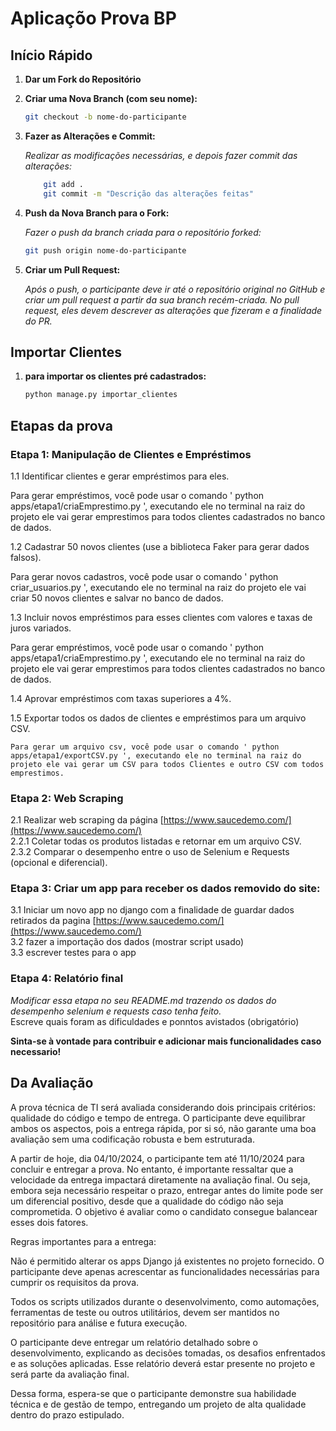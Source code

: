 # Aplicaçõo Prova BP


## Início Rápido

1. **Dar um Fork do Repositório**

2. **Criar uma Nova Branch (com seu nome):**
    ```bash
    git checkout -b nome-do-participante

3. **Fazer as Alterações e Commit:**

    *Realizar as modificações necessárias, e depois fazer commit das alterações:*
    ```bash
        git add .
        git commit -m "Descrição das alterações feitas"
    
4. **Push da Nova Branch para o Fork:**

    *Fazer o push da branch criada para o repositório forked:*
    ```bash
    git push origin nome-do-participante

5. **Criar um Pull Request:**

    *Após o push, o participante deve ir até o repositório original no GitHub e criar um pull request a partir da sua branch recém-criada. No pull request, eles devem descrever as alterações que fizeram e a finalidade do PR.*

## Importar Clientes

1. **para importar os clientes pré cadastrados:**
    ```bash
    python manage.py importar_clientes

## Etapas da prova

### Etapa 1: Manipulação de Clientes e Empréstimos
1.1 Identificar clientes e gerar empréstimos para eles.<br>

 Para gerar empréstimos, você pode usar o comando '  python apps/etapa1/criaEmprestimo.py ', executando ele no terminal na raiz do projeto ele vai gerar emprestimos para todos clientes cadastrados no banco de dados.

1.2 Cadastrar 50 novos clientes (use a biblioteca Faker para gerar dados falsos).<br>

 Para gerar novos cadastros, você pode usar o comando '  python criar_usuarios.py ', executando ele no terminal na raiz do projeto ele vai criar 50 novos clientes e salvar no banco de dados.

1.3 Incluir novos empréstimos para esses clientes com valores e taxas de juros variados.<br>

 Para gerar empréstimos, você pode usar o comando '  python apps/etapa1/criaEmprestimo.py ', executando ele no terminal na raiz do projeto ele vai gerar emprestimos para todos clientes cadastrados no banco de dados.

1.4 Aprovar empréstimos com taxas superiores a 4%.<br>

1.5 Exportar todos os dados de clientes e empréstimos para um arquivo CSV.<br>

    Para gerar um arquivo csv, você pode usar o comando ' python apps/etapa1/exportCSV.py ', executando ele no terminal na raiz do projeto ele vai gerar um CSV para todos Clientes e outro CSV com todos emprestimos.

    
### Etapa 2: Web Scraping
2.1 Realizar web scraping da página [https://www.saucedemo.com/](https://www.saucedemo.com/)<br>
2.2.1 Coletar todas os produtos listadas e retornar em um arquivo CSV.<br>
2.3.2 Comparar o desempenho entre o uso de Selenium e Requests (opcional e diferencial).<br>

### Etapa 3: Criar um app para receber os dados removido do site:
3.1 Iniciar um novo app no django com a finalidade de guardar dados retirados da pagina [https://www.saucedemo.com/](https://www.saucedemo.com/)<br>
3.2 fazer a importação dos dados (mostrar script usado)<br>
3.3 escrever testes para o app<br>

### Etapa 4: Relatório final
*Modificar essa etapa no seu README.md trazendo os dados do desempenho selenium e requests caso tenha feito.*<br>
Escreve quais foram as dificuldades e ponntos avistados (obrigatório)<br>


**Sinta-se à vontade para contribuir e adicionar mais funcionalidades caso necessario!**

## Da Avaliação
A prova técnica de TI será avaliada considerando dois principais critérios: qualidade do código e tempo de entrega. O participante deve equilibrar ambos os aspectos, pois a entrega rápida, por si só, não garante uma boa avaliação sem uma codificação robusta e bem estruturada.

A partir de hoje, dia 04/10/2024, o participante tem até 11/10/2024 para concluir e entregar a prova. No entanto, é importante ressaltar que a velocidade da entrega impactará diretamente na avaliação final. Ou seja, embora seja necessário respeitar o prazo, entregar antes do limite pode ser um diferencial positivo, desde que a qualidade do código não seja comprometida. O objetivo é avaliar como o candidato consegue balancear esses dois fatores.

Regras importantes para a entrega:

Não é permitido alterar os apps Django já existentes no projeto fornecido. O participante deve apenas acrescentar as funcionalidades necessárias para cumprir os requisitos da prova.

Todos os scripts utilizados durante o desenvolvimento, como automações, ferramentas de teste ou outros utilitários, devem ser mantidos no repositório para análise e futura execução.

O participante deve entregar um relatório detalhado sobre o desenvolvimento, explicando as decisões tomadas, os desafios enfrentados e as soluções aplicadas. Esse relatório deverá estar presente no projeto e será parte da avaliação final.

Dessa forma, espera-se que o participante demonstre sua habilidade técnica e de gestão de tempo, entregando um projeto de alta qualidade dentro do prazo estipulado.

